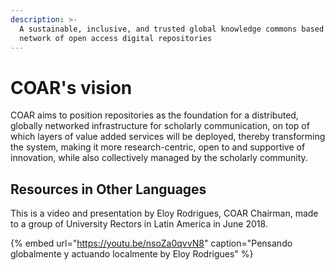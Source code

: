 ```yaml
---
description: >-
  A sustainable, inclusive, and trusted global knowledge commons based on a
  network of open access digital repositories
---
```


# COAR's vision

COAR aims to position repositories as the foundation for a distributed, globally networked infrastructure for scholarly communication, on top of which layers of value added services will be deployed, thereby transforming the system, making it more research-centric, open to and supportive of innovation, while also collectively managed by the scholarly community.

## Resources in Other Languages

This is a video and presentation by Eloy Rodrigues, COAR Chairman, made to a group of University Rectors in Latin America in June 2018.

{% embed url="https://youtu.be/nsoZa0qvvN8" caption="Pensando globalmente y actuando localmente by Eloy Rodrigues" %}

